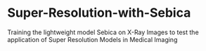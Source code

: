 # Super-Resolution-with-Sebica
Training the lightweight model Sebica on X-Ray Images to test the application of Super Resolution Models in Medical Imaging
